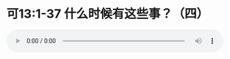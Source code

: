 # 可13:1-37 什么时候有这些事？（四）

<audio style="width: 100%;" preload="false" controls controlslist="nodownload"><source src="//file.simai.life/audio/mp3/old/27578.mp3" type="audio/mpeg">Your browser does not support the audio element.</audio>


